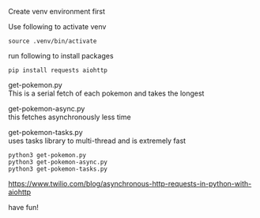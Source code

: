Create venv environment first

Use following to activate venv
```
source .venv/bin/activate
```
run following to install packages
```
pip install requests aiohttp
```

get-pokemon.py  
This is a serial fetch of each pokemon and takes the longest

get-pokemon-async.py  
this fetches asynchronously less time

get-pokemon-tasks.py  
uses tasks library to multi-thread and is extremely fast

```
python3 get-pokemon.py
python3 get-pokemon-async.py
python3 get-pokemon-tasks.py
```

https://www.twilio.com/blog/asynchronous-http-requests-in-python-with-aiohttp

have fun!
